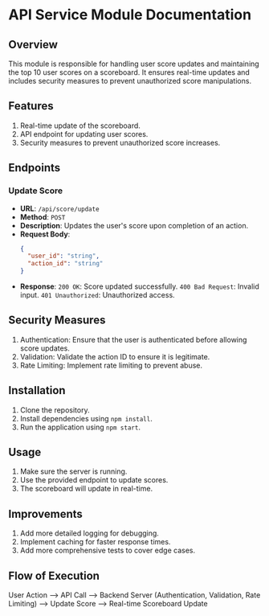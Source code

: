 # API Service Module Documentation

## Overview

This module is responsible for handling user score updates and maintaining the top 10 user scores on a scoreboard. It ensures real-time updates and includes security measures to prevent unauthorized score manipulations.

## Features

1. Real-time update of the scoreboard.
2. API endpoint for updating user scores.
3. Security measures to prevent unauthorized score increases.

## Endpoints

### Update Score
- **URL**: `/api/score/update`
- **Method**: `POST`
- **Description**: Updates the user's score upon completion of an action.
- **Request Body**:
  ```json
  {
    "user_id": "string",
    "action_id": "string"
  }

- **Response**:
    `200 OK`: Score updated successfully.
    `400 Bad Request`: Invalid input.
    `401 Unauthorized`: Unauthorized access.

## Security Measures

1. Authentication: Ensure that the user is authenticated before allowing score updates.
2. Validation: Validate the action ID to ensure it is legitimate.
3. Rate Limiting: Implement rate limiting to prevent abuse.

## Installation

1. Clone the repository.
2. Install dependencies using `npm install`.
3. Run the application using `npm start`.

## Usage

1. Make sure the server is running.
2. Use the provided endpoint to update scores.
3. The scoreboard will update in real-time.

## Improvements

1. Add more detailed logging for debugging.
2. Implement caching for faster response times.
3. Add more comprehensive tests to cover edge cases.

## Flow of Execution

User Action --> API Call --> Backend Server (Authentication, Validation, Rate Limiting) --> Update Score --> Real-time Scoreboard Update
